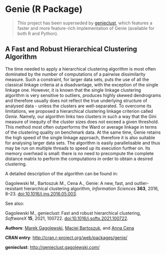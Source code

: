# Genie (R Package)

> This project has been superseded by
[genieclust](https://genieclust.gagolewski.com),
which features a faster and more feature-rich implementation
of Genie (available for both R and Python).


## A Fast and Robust Hierarchical Clustering Algorithm

The time needed to apply a hierarchical clustering algorithm
is most often dominated by the number of computations of a pairwise
dissimilarity measure. Such a constraint, for larger data sets,
puts the use of all the classical linkage criteria at a disadvantage,
with the exception of the single linkage one. However, it is known that the single
linkage clustering algorithm is very sensitive to outliers, produces highly
skewed dendrograms and therefore usually does not reflect the true
underlying structure of analysed data - unless the clusters are well-separated.
To overcome its limitations, we proposed a hierarchical clustering linkage
criterion called *Genie*. Namely, our algorithm links two clusters in such
a way that the Gini measure of inequity of the cluster sizes
does not exceed a given threshold.
This method most often outperforms the Ward or average linkage in terms of
the clustering quality on benchmark data. At the same time,
Genie retains the high speed of the single linkage approach,
therefore it is also suitable for analysing larger data sets.
The algorithm is easily parallelisable and thus may be run
on multiple threads to speed up its execution further on.
Its memory overhead is small: there is no need to precompute the complete
distance matrix to perform the computations in order to obtain a desired
clustering.

A detailed description of the algorithm can be found in:

Gagolewski M., Bartoszuk M., Cena A., Genie: A new, fast, and outlier-resistant
hierarchical clustering algorithm, *Information Sciences* **363**, 2016, 8–23.
[doi:10.1016/j.ins.2016.05.003](https://dx.doi.org/10.1016/j.ins.2016.05.003).

See also:

Gagolewski M., genieclust: Fast and robust hierarchical clustering,
*SoftwareX* **15**, 2021, 100722.
[doi:10.1016/j.softx.2021.100722](https://dx.doi.org/10.1016/j.softx.2021.100722).


**Authors**: [Marek Gagolewski](http://www.gagolewski.com/),
[Maciej Bartoszuk](http://bartoszuk.rexamine.com), and
[Anna Cena](http://cena.rexamine.com)

**CRAN entry**: http://cran.r-project.org/web/packages/genie/

**genieclust**: http://genieclust.gagolewski.com/

